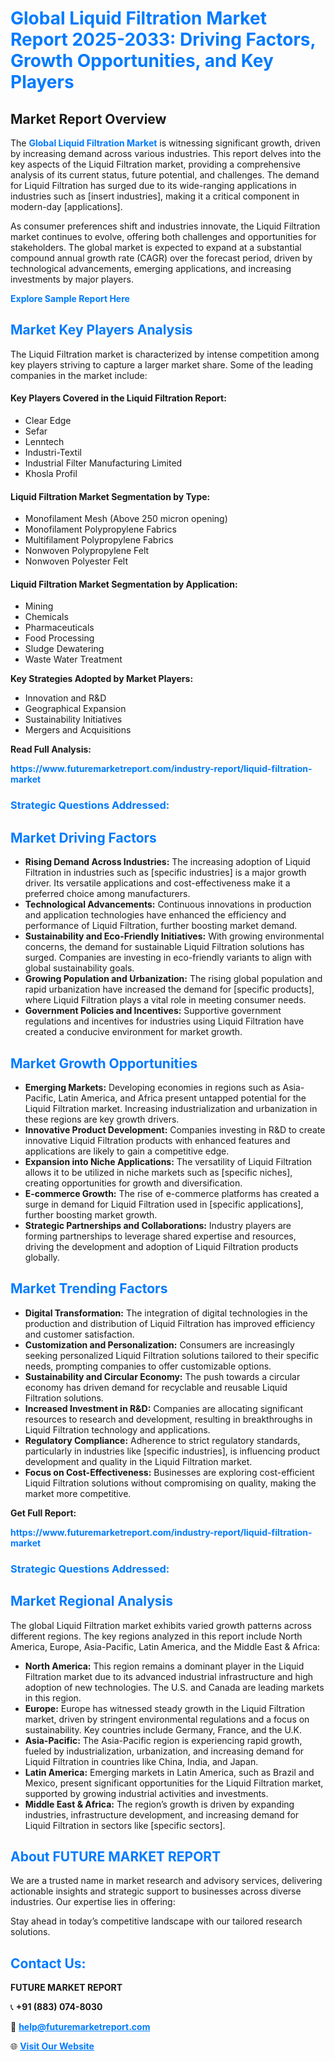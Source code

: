 <h1 style="color: #007BFF;">Global Liquid Filtration Market Report 2025-2033: Driving Factors, Growth Opportunities, and Key Players</h1>

<section id="overview">
<h2>Market Report Overview</h2>
<p>The <a href="https://www.futuremarketreport.com/industry-report/liquid-filtration-market" style="color: #007BFF; text-decoration: none;"><strong>Global Liquid Filtration Market</strong></a> is witnessing significant growth, driven by increasing demand across various industries. This report delves into the key aspects of the Liquid Filtration market, providing a comprehensive analysis of its current status, future potential, and challenges. The demand for Liquid Filtration has surged due to its wide-ranging applications in industries such as [insert industries], making it a critical component in modern-day [applications].</p>
<p>As consumer preferences shift and industries innovate, the Liquid Filtration market continues to evolve, offering both challenges and opportunities for stakeholders. The global market is expected to expand at a substantial compound annual growth rate (CAGR) over the forecast period, driven by technological advancements, emerging applications, and increasing investments by major players.</p>
</section>

<section id="overview">
<p><a href="https://www.futuremarketreport.com/request-sample/reportId=64296" style="color: #007BFF; text-decoration: none;"><strong>Explore Sample Report Here</strong></a></p>
</section>

<section id="key-players">
<h2 style="color: #007BFF;">Market Key Players Analysis</h2>
<p>The Liquid Filtration market is characterized by intense competition among key players striving to capture a larger market share. Some of the leading companies in the market include:</p>
<h4>Key Players Covered in the Liquid Filtration Report:</h4>
<ul><li>Clear Edge</li><li>Sefar</li><li>Lenntech</li><li>Industri-Textil</li><li>Industrial Filter Manufacturing Limited</li><li>Khosla Profil</li></ul>
<h4>Liquid Filtration Market Segmentation by Type:</h4>
<ul><li>Monofilament Mesh (Above 250 micron opening)</li><li>Monofilament Polypropylene Fabrics</li><li>Multifilament Polypropylene Fabrics</li><li>Nonwoven Polypropylene Felt</li><li>Nonwoven Polyester Felt</li></ul>

<h4>Liquid Filtration Market Segmentation by Application:</h4>
<ul><li>Mining</li><li>Chemicals</li><li>Pharmaceuticals</li><li>Food Processing</li><li>Sludge Dewatering</li><li>Waste Water Treatment</li></ul>
<p><strong>Key Strategies Adopted by Market Players:</strong></p>
<ul>
<li>Innovation and R&D</li>
<li>Geographical Expansion</li>
<li>Sustainability Initiatives</li>
<li>Mergers and Acquisitions</li>
</ul>
</section>

<section>
<p><strong>Read Full Analysis: </strong></p><a href="https://www.futuremarketreport.com/industry-report/liquid-filtration-market" style="color: #007BFF; text-decoration: none;"><strong>https://www.futuremarketreport.com/industry-report/liquid-filtration-market</strong></a>
<h3 style="color: #007BFF;">Strategic Questions Addressed:</h3>
</section>

<section id="driving-factors">
<h2 style="color: #007BFF;">Market Driving Factors</h2>
<ul>
<li><strong>Rising Demand Across Industries:</strong> The increasing adoption of Liquid Filtration in industries such as [specific industries] is a major growth driver. Its versatile applications and cost-effectiveness make it a preferred choice among manufacturers.</li>
<li><strong>Technological Advancements:</strong> Continuous innovations in production and application technologies have enhanced the efficiency and performance of Liquid Filtration, further boosting market demand.</li>
<li><strong>Sustainability and Eco-Friendly Initiatives:</strong> With growing environmental concerns, the demand for sustainable Liquid Filtration solutions has surged. Companies are investing in eco-friendly variants to align with global sustainability goals.</li>
<li><strong>Growing Population and Urbanization:</strong> The rising global population and rapid urbanization have increased the demand for [specific products], where Liquid Filtration plays a vital role in meeting consumer needs.</li>
<li><strong>Government Policies and Incentives:</strong> Supportive government regulations and incentives for industries using Liquid Filtration have created a conducive environment for market growth.</li>
</ul>
</section>

<section id="growth-opportunities">
<h2 style="color: #007BFF;">Market Growth Opportunities</h2>
<ul>
<li><strong>Emerging Markets:</strong> Developing economies in regions such as Asia-Pacific, Latin America, and Africa present untapped potential for the Liquid Filtration market. Increasing industrialization and urbanization in these regions are key growth drivers.</li>
<li><strong>Innovative Product Development:</strong> Companies investing in R&D to create innovative Liquid Filtration products with enhanced features and applications are likely to gain a competitive edge.</li>
<li><strong>Expansion into Niche Applications:</strong> The versatility of Liquid Filtration allows it to be utilized in niche markets such as [specific niches], creating opportunities for growth and diversification.</li>
<li><strong>E-commerce Growth:</strong> The rise of e-commerce platforms has created a surge in demand for Liquid Filtration used in [specific applications], further boosting market growth.</li>
<li><strong>Strategic Partnerships and Collaborations:</strong> Industry players are forming partnerships to leverage shared expertise and resources, driving the development and adoption of Liquid Filtration products globally.</li>
</ul>
</section>

<section id="trending-factors">
<h2 style="color: #007BFF;">Market Trending Factors</h2>
<ul>
<li><strong>Digital Transformation:</strong> The integration of digital technologies in the production and distribution of Liquid Filtration has improved efficiency and customer satisfaction.</li>
<li><strong>Customization and Personalization:</strong> Consumers are increasingly seeking personalized Liquid Filtration solutions tailored to their specific needs, prompting companies to offer customizable options.</li>
<li><strong>Sustainability and Circular Economy:</strong> The push towards a circular economy has driven demand for recyclable and reusable Liquid Filtration solutions.</li>
<li><strong>Increased Investment in R&D:</strong> Companies are allocating significant resources to research and development, resulting in breakthroughs in Liquid Filtration technology and applications.</li>
<li><strong>Regulatory Compliance:</strong> Adherence to strict regulatory standards, particularly in industries like [specific industries], is influencing product development and quality in the Liquid Filtration market.</li>
<li><strong>Focus on Cost-Effectiveness:</strong> Businesses are exploring cost-efficient Liquid Filtration solutions without compromising on quality, making the market more competitive.</li>
</ul>
</section>

<section>
<p><strong>Get Full Report: </strong></p><a href="https://www.futuremarketreport.com/industry-report/liquid-filtration-market" style="color: #007BFF; text-decoration: none;"><strong>https://www.futuremarketreport.com/industry-report/liquid-filtration-market</strong></a>
<h3 style="color: #007BFF;">Strategic Questions Addressed:</h3>
</section>


<section id="regional-analysis">
<h2 style="color: #007BFF;">Market Regional Analysis</h2>
<p>The global Liquid Filtration market exhibits varied growth patterns across different regions. The key regions analyzed in this report include North America, Europe, Asia-Pacific, Latin America, and the Middle East & Africa:</p>
<ul>
<li><strong>North America:</strong> This region remains a dominant player in the Liquid Filtration market due to its advanced industrial infrastructure and high adoption of new technologies. The U.S. and Canada are leading markets in this region.</li>
<li><strong>Europe:</strong> Europe has witnessed steady growth in the Liquid Filtration market, driven by stringent environmental regulations and a focus on sustainability. Key countries include Germany, France, and the U.K.</li>
<li><strong>Asia-Pacific:</strong> The Asia-Pacific region is experiencing rapid growth, fueled by industrialization, urbanization, and increasing demand for Liquid Filtration in countries like China, India, and Japan.</li>
<li><strong>Latin America:</strong> Emerging markets in Latin America, such as Brazil and Mexico, present significant opportunities for the Liquid Filtration market, supported by growing industrial activities and investments.</li>
<li><strong>Middle East & Africa:</strong> The region’s growth is driven by expanding industries, infrastructure development, and increasing demand for Liquid Filtration in sectors like [specific sectors].</li>
</ul>
</section>

<footer>
<h2 style="color: #007BFF;">About FUTURE MARKET REPORT</h2>
<p>We are a trusted name in market research and advisory services, delivering actionable insights and strategic support to businesses across diverse industries. Our expertise lies in offering:</p>

<p>Stay ahead in today’s competitive landscape with our tailored research solutions.</p>

<h2 style="color: #007BFF;">Contact Us:</h2>
<p><strong>FUTURE MARKET REPORT</strong></p>
<p>📞 <strong>+91 (883) 074-8030</strong></p>
<p>📧 <strong><a href="mailto:help@futuremarketreport.com" style="color: #007BFF;">help@futuremarketreport.com</a></strong></p>
<p>🌐 <strong><a href="https://www.futuremarketreport.com/" style="color: #007BFF;">Visit Our Website</a></strong></p>
</footer>